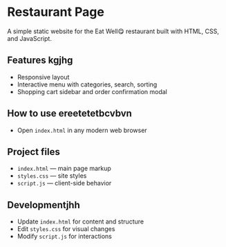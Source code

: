 # Restaurant Page

A simple static website for the Eat Well😋 restaurant built with HTML, CSS, and JavaScript.

## Features kgjhg
- Responsive layout
- Interactive menu with categories, search, sorting
- Shopping cart sidebar and order confirmation modal

## How to use ereetetetbcvbvn
- Open `index.html` in any modern web browser

## Project files
- `index.html` — main page markup
- `styles.css` — site styles
- `script.js` — client-side behavior

## Developmentjhh
- Update `index.html` for content and structure
- Edit `styles.css` for visual changes
- Modify `script.js` for interactions
